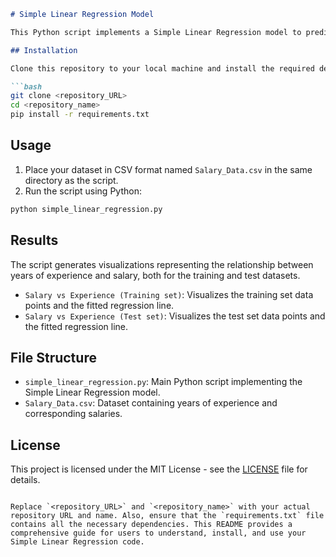```markdown
# Simple Linear Regression Model

This Python script implements a Simple Linear Regression model to predict salaries based on years of experience.

## Installation

Clone this repository to your local machine and install the required dependencies using pip:

```bash
git clone <repository_URL>
cd <repository_name>
pip install -r requirements.txt
```

## Usage

1. Place your dataset in CSV format named `Salary_Data.csv` in the same directory as the script.
2. Run the script using Python:

```bash
python simple_linear_regression.py
```

## Results

The script generates visualizations representing the relationship between years of experience and salary, both for the training and test datasets.

- `Salary vs Experience (Training set)`: Visualizes the training set data points and the fitted regression line.
- `Salary vs Experience (Test set)`: Visualizes the test set data points and the fitted regression line.

## File Structure

- `simple_linear_regression.py`: Main Python script implementing the Simple Linear Regression model.
- `Salary_Data.csv`: Dataset containing years of experience and corresponding salaries.

## License

This project is licensed under the MIT License - see the [LICENSE](LICENSE) file for details.
```

Replace `<repository_URL>` and `<repository_name>` with your actual repository URL and name. Also, ensure that the `requirements.txt` file contains all the necessary dependencies. This README provides a comprehensive guide for users to understand, install, and use your Simple Linear Regression code.

